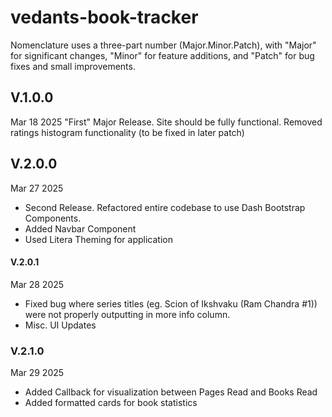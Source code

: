 # vedants-book-tracker

Nomenclature uses a three-part number (Major.Minor.Patch), with "Major" for significant changes, "Minor" for feature additions, and "Patch" for bug fixes and small improvements. 

## V.1.0.0 
Mar 18 2025
"First" Major Release.
Site should be fully functional. Removed ratings histogram functionality (to be fixed in later patch)

## V.2.0.0
Mar 27 2025
* Second Release. Refactored entire codebase to use Dash Bootstrap Components. 
* Added Navbar Component
* Used Litera Theming for application

#### V.2.0.1
Mar 28 2025
* Fixed bug where series titles (eg. Scion of Ikshvaku (Ram Chandra #1)) were not properly outputting in more info column. 
* Misc. UI Updates

### V.2.1.0
Mar 29 2025
* Added Callback for visualization between Pages Read and Books Read
* Added formatted cards for book statistics




